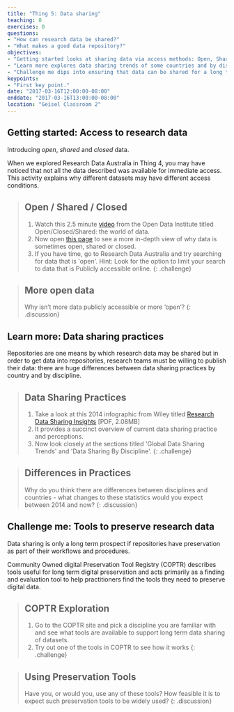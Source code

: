 ```yaml
---
title: "Thing 5: Data sharing"
teaching: 0
exercises: 0
questions:
- "How can research data be shared?"
- "What makes a good data repository?"
objectives:
- "Getting started looks at sharing data via access methods: Open, Shared and Closed Data"
- "Learn more explores data sharing trends of some countries and by disciplines"
- "Challenge me dips into ensuring that data can be shared for a long time via some preservation tools."
keypoints:
- "First key point."
date: "2017-03-16T12:00:00-08:00"
enddate: "2017-03-16T13:00:00-08:00"
location: "Geisel Classroom 2"
---
```


## Getting started:  Access to research data

Introducing *open*, *shared* and *closed* data.

When we explored Research Data Australia in Thing 4, you may have noticed that not all the data described was available for immediate access. This activity explains why different datasets may have different access conditions.

>## Open / Shared / Closed
>1. Watch this 2.5 minute [video](https://vimeo.com/125783029) from the Open Data Institute titled Open/Closed/Shared: the world of data.
>2. Now open [this page](http://www.ands.org.au/working-with-data/articulating-the-value-of-open-data/open-data) to see a more in-depth view of why data is sometimes open, shared or closed.
>3. If you have time, go to Research Data Australia and try searching for data that is 'open'. Hint: Look for the option to limit your search to data that is Publicly accessible online.
{: .challenge}

>## More open data
>Why isn’t  more data publicly accessible or more ‘open’?
{: .discussion}

## Learn more: Data sharing practices

Repositories are one means by which research data may be shared but in order to get data into repositories, research teams must be willing to publish their data: there are huge differences between data sharing practices by country and by discipline.

>## Data Sharing Practices
>1. Take a look at this 2014 infographic from Wiley titled [Research Data Sharing Insights](http://www.acscinf.org/PDF/Giffi-%20Researcher%20Data%20Insights%20--%20Infographic%20FINAL%20REVISED.pdf) [PDF, 2.08MB]
>2. It provides a succinct overview of current data sharing practice and perceptions.
>3. Now look closely at the sections titled 'Global Data Sharing Trends' and 'Data Sharing By Discipline'.
{: .challenge}

>## Differences in Practices
>Why do you think there are differences between disciplines and countries - what changes to these statistics would you expect between 2014 and now?
{: .discussion}

## Challenge me: Tools to preserve research data

Data sharing is only a long term prospect if repositories have preservation as part of their workflows and procedures.

Community Owned digital Preservation Tool Registry (COPTR) describes tools useful for long term digital preservation and acts primarily as a finding and evaluation tool to help practitioners find the tools they need to preserve digital data.

>## COPTR Exploration
>1. Go to the COPTR site and pick a discipline you are familiar with and see what tools are available to support long term data sharing of datasets.
>2. Try out one of the tools in COPTR to see how it works
{: .challenge}

>## Using Preservation Tools
>Have you, or would you, use any of these tools?  How feasible it is to expect such preservation tools to be widely used?
{: .discussion}
